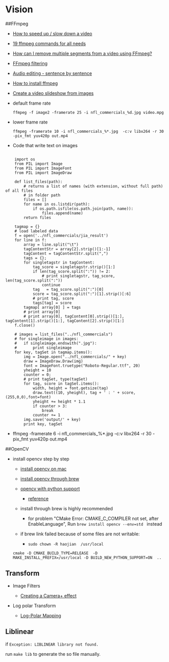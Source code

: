 Vision
===================

##FFmpeg

- [How to speed up / slow down a video](https://trac.ffmpeg.org/wiki/How%20to%20speed%20up%20/%20slow%20down%20a%20video)
- [19 ffmpeg commands for all needs](http://www.catswhocode.com/blog/19-ffmpeg-commands-for-all-needs)
- [How can I remove multiple segments from a video using FFmpeg?](http://superuser.com/questions/681885/how-can-i-remove-multiple-segments-from-a-video-using-ffmpeg)
- [FFmpeg filtering](http://trac.ffmpeg.org/wiki/FilteringGuide)
- [Audio editing - sentence by sentence](http://www-ie.meijo-u.ac.jp/~banno/spLibs/spwave/index.html)
- [How to install ffmpeg](http://www.renevolution.com/how-to-install-ffmpeg-on-mac-os-x/)

- [Create a video slideshow from images](https://trac.ffmpeg.org/wiki/Create%20a%20video%20slideshow%20from%20images)


- default frame rate
	```
	ffmpeg -f image2 -framerate 25 -i nfl_commercials_%d.jpg video.mpg
	```

- lower frame rate
	``` 
	ffmpeg -framerate 10 -i nfl_commercials_%*.jpg  -c:v libx264 -r 30 -pix_fmt yuv420p out.mp4
	```

- Code that write text on images

<pre><code>
	import os
	from PIL import Image
	from PIL import ImageFont
	from PIL import ImageDraw 

	def list_files(path):
	    # returns a list of names (with extension, without full path) of all files 
	    # in folder path
	    files = []
	    for name in os.listdir(path):
	        if os.path.isfile(os.path.join(path, name)):
	            files.append(name)
	    return files
	
	tagmap = {}
	# load labeled data
	f = open('../nfl_commercials/jia_result')
	for line in f:
		array = line.split("\t")
		tagContentStr = array[2].strip()[1:-1]
		tagContent = tagContentStr.split(",")
		tags = {};
		for singletagstr in tagContent:
			tag_score = singletagstr.strip()[1:]
			if len(tag_score.split(":")) != 2:
				# print singletagstr, tag_score, len(tag_score.split(":"))
				continue
			tag   = tag_score.split(":")[0]
			score = tag_score.split(":")[1].strip()[:6]
			# print tag, score
			tags[tag] = score
		tagmap[ array[0] ] = tags
		# print array[0]
		# print array[0], tagContent[0].strip()[1:], tagContent[1].strip()[1:], tagContent[2].strip()[1:]
	f.close()

	# images = list_files("../nfl_commercials")
	# for singleimage in images:
	# 	if singleimage.endswith(".jpg"):
	# 		print singleimage
	for key, tagSet in tagmap.items():
		img = Image.open("../nfl_commercials/" + key)
		draw = ImageDraw.Draw(img)
		font = ImageFont.truetype("Roboto-Regular.ttf", 20)
		yheight = 10
		counter = 0;
		# print tagSet, type(tagSet)
		for tag, score in tagSet.items():
			width, height = font.getsize(tag)
			draw.text((10, yheight), tag + ' : ' + score, (255,0,0),font=font)
			yheight += height * 1.1
			if counter > 3:
				break
			counter += 1
		img.save('output/' + key)
		print key, tagSet
</code></pre>

- ffmpeg -framerate 6 -i nfl_commercials_%*.jpg  -c:v libx264 -r 30 -pix_fmt yuv420p out.mp4



##OpenCV

- install opencv step by step
	- [install opencv on mac](http://mac-opencv-projects.blogspot.com/2014/01/installing-opencv-on-mac-os-x-1091.html)
	- [install opencv through brew](https://jjyap.wordpress.com/2014/05/24/installing-opencv-2-4-9-on-mac-osx-with-python-support/)
	- [opencv with python support](http://www.daveperrett.com/articles/2010/12/14/face-detection-with-osx-and-python/)
		- [reference](http://stackoverflow.com/questions/18729495/installing-opencv-with-python-module-on-centos-goes-wrong)
	- install through brew is highly recommended
		- for problem "CMake Error: CMAKE_C_COMPILER not set, after EnableLanguage", Run ``brew install opencv --env=std `` instead


	- if brew link failed because of some files are not writable:
		- ``sudo chown -R haojian  /usr/local``


	```
	cmake -D CMAKE_BUILD_TYPE=RELEASE  -D MAKE_INSTALL_PREFIX=/usr/local -D BUILD_NEW_PYTHON_SUPPORT=ON  ..
	```

## Transform

- Image Filters
	- [Creating a Camera+ effect](http://taptaptap.com/blog/creating-a-camera-plus-fx/)


- Log polar Transform
	- [Log-Polar Mapping](http://users.isr.ist.utl.pt/~alex/Projects/TemplateTracking/logpolar.htm)



## Liblinear

if ```Exception: LIBLINEAR library not found.```

run ```make lib``` to generate the so file manually.

